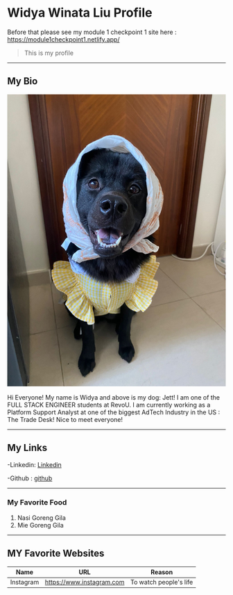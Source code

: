 # Widya Winata Liu Profile

Before that please see my module 1 checkpoint 1 site here : https://module1checkpoint1.netlify.app/
>This is my profile 
------------------------
## My Bio

![Jett](https://github.com/RevoU-FSSE-4/module-1-wwliurevou/blob/main/Jett.jpg)

Hi Everyone! My name is Widya and above is my dog: Jett!
I am one of the FULL STACK ENGINEER students at RevoU. I am currently working as a Platform Support Analyst at one of the biggest AdTech Industry in the US : The Trade Desk! Nice to meet everyone! 

-------------------------------

## My Links
-Linkedin: [Linkedin](https://linkedin.com/in/widyawinataliu)

-Github  : [github](https://github.com/wwliurevou)

-------------------------------

### My Favorite Food 
1. Nasi Goreng Gila
2. Mie Goreng Gila
--------------------------------

## MY Favorite Websites

| Name      | URL                       | Reason                 |
| --------- | :-----------------------: | ---------------------- |
|Instagram  | https://www.instagram.com | To watch people's life |


